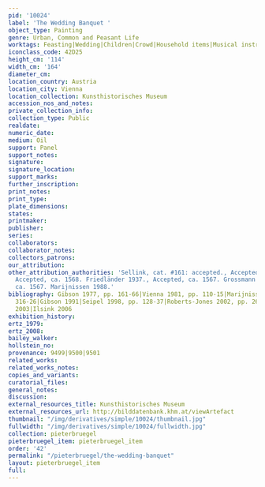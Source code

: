 ```yaml
---
pid: '10024'
label: 'The Wedding Banquet '
object_type: Painting
genre: Urban, Common and Peasant Life
worktags: Feasting|Wedding|Children|Crowd|Household items|Musical instruments
iconclass_code: 42D25
height_cm: '114'
width_cm: '164'
diameter_cm:
location_country: Austria
location_city: Vienna
location_collection: Kunsthistorisches Museum
accession_nos_and_notes:
private_collection_info:
collection_type: Public
realdate:
numeric_date:
medium: Oil
support: Panel
support_notes:
signature:
signature_location:
support_marks:
further_inscription:
print_notes:
print_type:
plate_dimensions:
states:
printmaker:
publisher:
series:
collaborators:
collaborator_notes:
collectors_patrons:
our_attribution:
other_attribution_authorities: 'Sellink, cat. #161: accepted., Accepted. Tolnay 1935.,
  Accepted, ca. 1568. Friedländer 1937., Accepted, ca. 1567. Grossmann 1973., Accepted,
  ca. 1567. Marijnissen 1988.'
bibliography: Gibson 1977, pp. 161-66|Vienna 1981, pp. 110-15|Marijnissen 1988, pp.
  316-26|Gibson 1991|Seipel 1998, pp. 128-37|Roberts-Jones 2002, pp. 264-71|Majzels
  2003|Ilsink 2006
exhibition_history:
ertz_1979:
ertz_2008:
bailey_walker:
hollstein_no:
provenance: 9499|9500|9501
related_works:
related_works_notes:
copies_and_variants:
curatorial_files:
general_notes:
discussion:
external_resources_title: Kunsthistorisches Museum
external_resources_url: http://bilddatenbank.khm.at/viewArtefact
thumbnail: "/img/derivatives/simple/10024/thumbnail.jpg"
fullwidth: "/img/derivatives/simple/10024/fullwidth.jpg"
collection: pieterbruegel
pieterbruegel_item: pieterbruegel_item
order: '42'
permalink: "/pieterbruegel/the-wedding-banquet"
layout: pieterbruegel_item
full:
---
```


